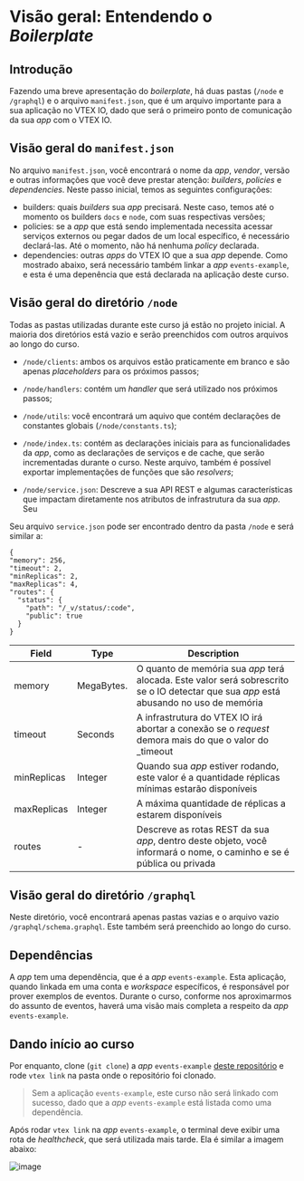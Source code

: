 
  # Visão geral: Entendendo o _Boilerplate_

## Introdução

Fazendo uma breve apresentação do _boilerplate_, há duas pastas (`/node` e `/graphql`) e o arquivo `manifest.json`, que é um arquivo importante para a sua aplicação no VTEX IO, dado que será o primeiro ponto de comunicação da sua _app_ com o VTEX IO.

## Visão geral do `manifest.json`

No arquivo `manifest.json`, você encontrará o nome da _app_, _vendor_, versão e outras informações que você deve prestar atenção: _builders_, _policies_ e _dependencies_. Neste passo inicial, temos as seguintes configurações:

- builders: quais _builders_ sua _app_ precisará. Neste caso, temos até o momento os builders `docs` e `node`, com suas respectivas versões;
- policies: se a _app_ que está sendo implementada necessita acessar serviços externos ou pegar dados de um local específico, é necessário declará-las. Até o momento, não há nenhuma _policy_ declarada.
- dependencies: outras _apps_ do VTEX IO que a sua _app_ depende. Como mostrado abaixo, será necessário também linkar a _app_ `events-example`, e esta é uma depenência que está declarada na aplicação deste curso.

## Visão geral do diretório `/node`

Todas as pastas utilizadas durante este curso já estão no projeto inicial. A maioria dos diretórios está vazio e serão preenchidos com outros arquivos ao longo do curso.

- `/node/clients`: ambos os arquivos estão praticamente em branco e são apenas _placeholders_ para os próximos passos;

- `/node/handlers`: contém um _handler_ que será utilizado nos próximos passos;

- `/node/utils`: você encontrará um aquivo que contém declarações de constantes globais (`/node/constants.ts`);

- `/node/index.ts`: contém as declarações iniciais para as funcionalidades da _app_, como as declarações de serviços e de cache, que serão incrementadas durante o curso. Neste arquivo, também é possível exportar implementações de funções que são _resolvers_;

- `/node/service.json`: Descreve a sua API REST e algumas características que impactam diretamente nos atributos de infrastrutura da sua _app_. Seu 
  
Seu arquivo `service.json` pode ser encontrado dentro da pasta `/node` e será similar a:

  ```
  {
  "memory": 256,
  "timeout": 2,
  "minReplicas": 2,
  "maxReplicas": 4,
  "routes": {
    "status": {
      "path": "/_v/status/:code",
      "public": true
    }
  }
  ```

  | Field       | Type       | Description                                                                                                                      |
  | ----------- | ---------- | -------------------------------------------------------------------------------------------------------------------------------- |
  | memory      | MegaBytes. | O quanto de memória sua _app_ terá alocada. Este valor será sobrescrito se o IO detectar que sua _app_ está abusando no uso de memória
  | timeout     | Seconds    | A infrastrutura do VTEX IO irá abortar a conexão se o _request_ demora mais do que o valor do _timeout
  | minReplicas | Integer    | Quando sua _app_ estiver rodando, este valor é a quantidade réplicas mínimas estarão disponíveis             |
  | maxReplicas | Integer    | A máxima quantidade de réplicas a estarem disponíveis                                                                  |
  | routes      | -          | Descreve as rotas REST da sua _app_, dentro deste objeto, você informará o nome, o caminho e se é pública ou privada |

## Visão geral do diretório `/graphql`

Neste diretório, você encontrará apenas pastas vazias e o arquivo vazio `/graphql/schema.graphql`. Este também será preenchido ao longo do curso.

## Dependências

A _app_ tem uma dependência, que é a _app_ `events-example`. Esta aplicação, quando linkada em uma conta e _workspace_ específicos, é responsável por prover exemplos de eventos. Durante o curso, conforme nos aproximarmos do assunto de eventos, haverá uma visão mais completa a respeito da _app_ `events-example`.

## Dando início ao curso

Por enquanto, clone (`git clone`) a _app_ `events-example` [deste repositório](https://github.com/vtex-apps/events-example) e rode `vtex link` na pasta onde o repositório foi clonado.

> Sem a aplicação `events-example`, este curso não será linkado com sucesso, dado que a _app_ `events-example` está listada como uma dependência.

Após rodar `vtex link` na _app_ `events-example`, o terminal deve exibir uma rota de _healthcheck_, que será utilizada mais tarde. Ela é similar a imagem abaixo:

![image](https://user-images.githubusercontent.com/43679629/83797811-91777480-a679-11ea-9bc9-9d32ace321d7.png)
